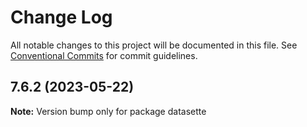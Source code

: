 # Change Log

All notable changes to this project will be documented in this file.
See [Conventional Commits](https://conventionalcommits.org) for commit guidelines.

## 7.6.2 (2023-05-22)

**Note:** Version bump only for package datasette

